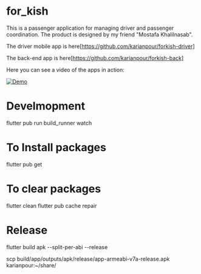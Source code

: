 # for_kish
This is a passenger application for managing driver and passenger coordination. The product is designed by my friend "Mostafa Khalilnasab".

The driver mobile app is here[https://github.com/karianpour/forkish-driver]

The back-end app is here[https://github.com/karianpour/forkish-back]

Here you can see a video of the apps in action:

[![Demo](https://img.youtube.com/vi/3bYX-b0S-2U/0.jpg)](https://www.youtube.com/watch?v=3bYX-b0S-2U)


# Develmopment

flutter pub run build_runner watch

# To Install packages
flutter pub get

# To clear packages
flutter clean
flutter pub cache repair

# Release

flutter build apk --split-per-abi --release

scp build/app/outputs/apk/release/app-armeabi-v7a-release.apk karianpour:~/share/